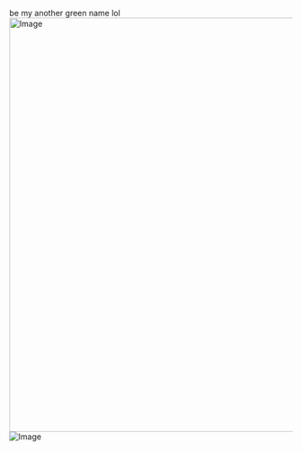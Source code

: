 be my another green name lol
<img width="736" height="736" alt="Image" src="https://github.com/user-attachments/assets/9911a00f-9f6a-48b1-8c8b-1feb678bc279" />
![Image](https://github.com/user-attachments/assets/6fd23012-ffb5-4197-b334-c1426bd0dcc6)
